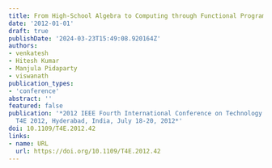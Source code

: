 ```yaml
---
title: From High-School Algebra to Computing through Functional Programming
date: '2012-01-01'
draft: true
publishDate: '2024-03-23T15:49:08.920164Z'
authors:
- venkatesh
- Hitesh Kumar
- Manjula Pidaparty
- viswanath
publication_types:
- 'conference'
abstract: ''
featured: false
publication: '*2012 IEEE Fourth International Conference on Technology for Education,
  T4E 2012, Hyderabad, India, July 18-20, 2012*'
doi: 10.1109/T4E.2012.42
links:
- name: URL
  url: https://doi.org/10.1109/T4E.2012.42
---
```


